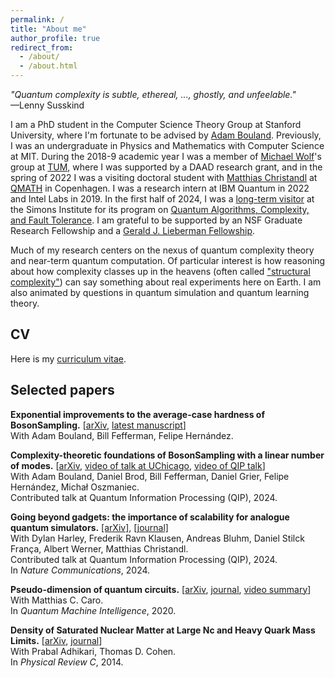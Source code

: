 ```yaml
---
permalink: /
title: "About me"
author_profile: true
redirect_from: 
  - /about/
  - /about.html
---
```


_"Quantum complexity is subtle, ethereal, ..., ghostly, and unfeelable."_\
—Lenny Susskind

I am a PhD student in the Computer Science Theory Group at Stanford University, where I'm fortunate to be advised by [Adam Bouland](https://theory.stanford.edu/~abouland/). Previously, I was an undergraduate in Physics and Mathematics with Computer Science at MIT. During the 2018-9 academic year I was a member of [Michael Wolf](https://www.math.cit.tum.de/en/math/people/professors/wolf-michael/)'s group at [TUM](https://www.tum.de/en/), where I was supported by a DAAD research grant, and in the spring of 2022 I was a visiting doctoral student with [Matthias Christandl](https://www.math.ku.dk/english/staff/?pure=en/persons/475476) at [QMATH](https://qmath.ku.dk/) in Copenhagen. I was a research intern at IBM Quantum in 2022 and Intel Labs in 2019. In the first half of 2024, I was a [long-term visitor](https://simons.berkeley.edu/people/shaun-datta) at the Simons Institute for its program on [Quantum Algorithms, Complexity, and Fault Tolerance](https://simons.berkeley.edu/programs/quantum-algorithms-complexity-fault-tolerance). I am grateful to be supported by an NSF Graduate Research Fellowship and a [Gerald J. Lieberman Fellowship](https://vpge.stanford.edu/fellowships-funding/gerald-j-lieberman-fellowship).



Much of my research centers on the nexus of quantum complexity theory and near-term quantum computation. Of particular interest is how reasoning about how complexity classes up in the heavens (often called ["structural complexity"](https://en.wikipedia.org/wiki/Structural_complexity_theory)) can say something about real experiments here on Earth. I am also animated by questions in quantum simulation and quantum learning theory. 

## CV
Here is my [curriculum vitae](https://shaundatta.github.io/files/Datta-Ishaun_CV.pdf).

## Selected papers
**Exponential improvements to the average-case hardness of BosonSampling.** [[arXiv](https://arxiv.org/abs/2411.04566), [latest manuscript](https://github.com/shaundatta/shaundatta.github.io/blob/f8bbed59e81eeeceb643ac5b579efaef3b76618a/files/Exponential%20improvements%20to%20the%20average-case%20hardness%20of%20BosonSampling.pdf)]\
With Adam Bouland, Bill Fefferman, Felipe Hernández.

**Complexity-theoretic foundations of BosonSampling with a linear number of modes.** [[arXiv](https://arxiv.org/abs/2312.00286), [video of talk at UChicago](https://drive.google.com/file/d/1u9TfDp8ky5SVhExUQYWMbDTAdqPXOZH8/view?usp=sharing), [video of QIP talk](https://youtu.be/_y9WzPwZTig?si=qLm_7PXtyfqOypgo)]\
With Adam Bouland, Daniel Brod, Bill Fefferman, Daniel Grier, Felipe Hernández, Michał Oszmaniec.\
Contributed talk at Quantum Information Processing (QIP), 2024.

**Going beyond gadgets: the importance of scalability for analogue quantum simulators.** [[arXiv]](https://arxiv.org/abs/2306.13739), [[journal]](https://www.nature.com/articles/s41467-024-50744-9)\
With Dylan Harley, Frederik Ravn Klausen, Andreas Bluhm, Daniel Stilck França, Albert Werner, Matthias Christandl.\
Contributed talk at Quantum Information Processing (QIP), 2024.\
In _Nature Communications_, 2024.

**Pseudo-dimension of quantum circuits.** [[arXiv](https://arxiv.org/abs/2002.01490), [journal](https://link.springer.com/article/10.1007/s42484-020-00027-5), [video summary](https://youtu.be/VtNTqJuhdd8)]\
With Matthias C. Caro.\
In _Quantum Machine Intelligence_, 2020.

**Density of Saturated Nuclear Matter at Large Nc and Heavy Quark Mass Limits.** [[arXiv](https://arxiv.org/abs/1312.3339), [journal](https://journals.aps.org/prc/abstract/10.1103/PhysRevC.89.065201)]\
With Prabal Adhikari, Thomas D. Cohen.\
In _Physical Review C_, 2014.


